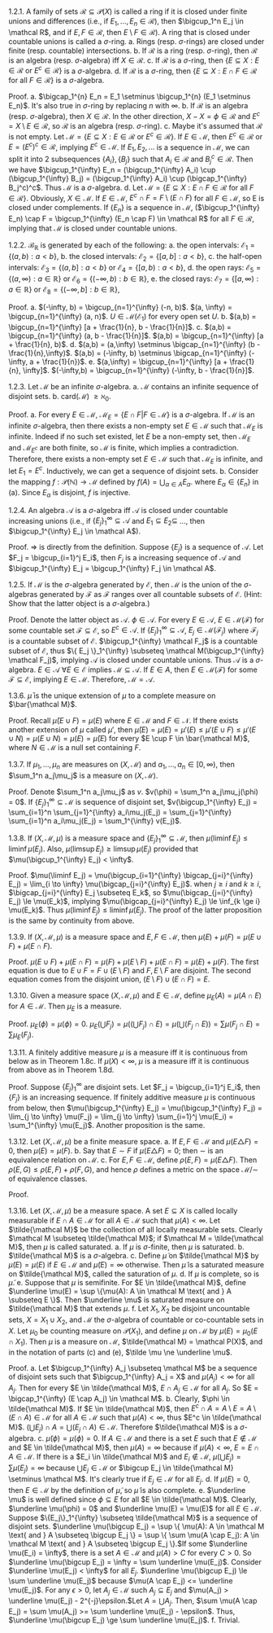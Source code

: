 1.2.1. A family of sets $\mathcal R \subseteq \mathcal P(X)$ is called a ring if it is closed under finite unions and differences (i.e., if $E_1,...,E_n \in \mathcal R$), then $\bigcup_1^n E_j \in \mathcal R$, and if $E,F \in \mathcal R$, then $E \setminus F \in \mathcal R$). A ring that is closed under countable unions is called a $\sigma$-ring.
	a. Rings (resp. $\sigma$-rings) are closed under finite (resp. countable) intersections.
	b. If $\mathcal R$ is a ring (resp. $\sigma$-ring), then $\mathcal R$ is an algebra (resp. $\sigma$-algebra) iff $X \in \mathcal R$.
	c. If $\mathcal R$ is a $\sigma$-ring, then $\{ E \subseteq X : E \in \mathcal R \text{ or } E^c \in \mathcal R \}$ is a $\sigma$-algebra.
	d. If $\mathcal R$ is a $\sigma$-ring, then $\{ E \subseteq X : E \cap F \in \mathcal R \text{ for all } F \in \mathcal R \}$ is a $\sigma$-algebra.

Proof.
a. $\bigcap_1^{n} E_n = E_1 \setminus \bigcup_1^{n} (E_1 \setminus E_n)$. It's also true in $\sigma$-ring by replacing $n$ with $\infty$.
b. If $\mathcal R$ is an algebra (resp. $\sigma$-algebra), then $X \in \mathcal R$. In the other direction, $X - X = \phi \in \mathcal R$ and $E^c = X \setminus E \in \mathcal R$, so $\mathcal R$ is an algebra (resp. $\sigma$-ring).
c. Maybe it's assumed that $\mathcal R$ is not empty. Let $\mathcal M = \{ E \subseteq X : E \in \mathcal R \text{ or } E^c \in \mathcal R \}$.
If $E \in \mathcal M$, then $E^c \in \mathcal R$ or $E = (E^c)^c \in \mathcal R$, implying $E^c \in \mathcal M$. If $E_1,E_2,...$ is a sequence in $\mathcal M$, we can split it into 2 subsequences $\{A_i\}, \{B_j\}$ such that $A_i \in \mathcal R$ and $B_j^c \in \mathcal R$. Then we have $\bigcup_1^{\infty} E_n = (\bigcup_1^{\infty} A_i) \cup (\bigcup_1^{\infty} B_j) = (\bigcup_1^{\infty} A_i) \cup (\bigcap_1^{\infty} B_j^c)^c$. Thus $\mathcal M$ is a $\sigma$-algebra.
d. Let $\mathcal M = \{ E \subseteq X : E \cap F \in \mathcal R \text{ for all } F \in \mathcal R \}$. Obviously, $X \in \mathcal M$. If $E \in \mathcal M$, $E^c \cap F = F \setminus (E \cap F)$ for all $F \in \mathcal M$, so E is closed under complements. If $\{E_n\}$ is a sequence in $\mathcal M$, ($\bigcup_1^{\infty} E_n) \cap F = \bigcup_1^{\infty} (E_n \cap F) \in \mathcal R$ for all $F \in \mathcal R$, implying that $\mathcal M$ is closed under countable unions. 


1.2.2. $\mathcal B_{\mathbb R}$ is generated by each of the following:
	a. the open intervals: $\mathcal E_1 = \{ (a,b):a<b \}$,
	b. the closed intervals: $\mathcal E_2 = \{ [a,b]:a<b \}$,
	c. the half-open intervals: $\mathcal E_3 = \{ (a,b]:a<b \}$ or $\mathcal E_4 = \{ [a,b):a<b \}$,
	d. the open rays: $\mathcal E_5 = \{ (a,\infty):a \in \mathbb R \}$ or $\mathcal E_6 = \{ (-\infty,b):b \in \mathbb R \}$,
	e. the closed rays: $\mathcal E_7 = \{ [a,\infty):a \in \mathbb R \}$ or $\mathcal E_8 = \{ (-\infty,b]:b \in \mathbb R \}$,

Proof. 
a. $(-\infty, b) = \bigcup_{n=1}^{\infty} (-n, b)$. $(a, \infty) = \bigcup_{n=1}^{\infty} (a, n)$. $U \in \mathcal M(\mathcal E_1)$ for every open set $U$.
b. $(a,b) = \bigcup_{n=1}^{\infty} [a + \frac{1}{n}, b - \frac{1}{n}]$.
c. $(a,b) = \bigcup_{n=1}^{\infty} (a, b - \frac{1}{n}]$. $(a,b) = \bigcup_{n=1}^{\infty} [a + \frac{1}{n}, b)$.
d. $(a,b) = (a,\infty) \setminus \bigcap_{n=1}^{\infty} (b - \frac{1}{n},\infty)$. $(a,b) = (-\infty, b) \setminus \bigcap_{n=1}^{\infty} (-\infty, a + \frac{1}{n})$.
e. $(a,\infty) = \bigcup_{n=1}^{\infty} [a + \frac{1}{n}, \infty]$. $(-\infty,b) = \bigcup_{n=1}^{\infty} (-\infty, b - \frac{1}{n}]$.


1.2.3. Let $\mathcal M$ be an infinite $\sigma$-algebra.
	a. $\mathcal M$ contains an infinite sequence of disjoint sets.
	b. card($\mathcal M$) $\ge \aleph_0$.

Proof.
a. For every $E \in \mathcal M$, $\mathcal M_E = \{ E \cap F | F \in \mathcal M \}$ is a $\sigma$-algebra. If $\mathcal M$ is an infinite $\sigma$-algebra, then there exists a non-empty set $E \in \mathcal M$ such that $\mathcal M_E$ is infinite. Indeed if no such set existed, let $E$ be a non-empty set, then $\mathcal M_E$ and $\mathcal M_{E^c}$ are both finite, so $\mathcal M$ is finite, which implies a contradiction. Therefore, there exists a non-empty set $E \in \mathcal M$ such that $\mathcal M_E$ is infinite, and let $E_1 = E^c$. Inductively, we can get a sequence of disjoint sets.
b. Consider the mapping $f: \mathcal P(\mathbb N) \to \mathcal M$ defined by $f(A) = \bigcup_{\alpha \in A} E_\alpha$. where $E_\alpha \in \{E_n\}$ in (a). Since $E_\alpha$ is disjoint, $f$ is injective.


1.2.4. An algebra $\mathcal A$ is a $\sigma$-algebra iff $\mathcal A$ is closed under countable increasing unions (i.e., if $\{E_j\}_{1}^{\infty} \subseteq \mathcal A$ and $E_1 \subseteq E_2 \subseteq$ ..., then $\bigcup_1^{\infty} E_j \in \mathcal A$).

Proof. $\Rightarrow$ is directly from the definition. Suppose $\{E_j\}$ is a sequence of $\mathcal A$. Let $F_j = \bigcup_{i=1}^j E_i$, then $F_j$ is a increasing sequence of $\mathcal A$ and $\bigcup_1^{\infty} E_j = \bigcup_1^{\infty} F_j \in \mathcal A$.


1.2.5. If $\mathcal M$ is the $\sigma$-algebra generated by $\mathcal E$, then $\mathcal M$ is the union of the $\sigma$-algebras generated by $\mathcal F$ as $\mathcal F$ ranges over all countable subsets of $\mathcal E$. (Hint: Show that the latter object is a $\sigma$-algebra.)

Proof. Denote the latter object as $\mathcal A$. $\phi \in \mathcal A$. For every $E \in \mathcal A$, $E \in \mathcal M(\mathcal F)$ for some countable set $\mathcal F \subseteq \mathcal E$, so $E^c \in \mathcal A$. If $\{ E_j \}_1^{\infty} \subseteq \mathcal A$, $E_j \in \mathcal M(\mathcal F_j)$ where $\mathcal F_j$ is a countable subset of $\mathcal E$. $\bigcup_1^{\infty} \mathcal F_j$ is a countable subset of $\mathcal E$, thus $\{ E_j \}_1^{\infty} \subseteq \mathcal M(\bigcup_1^{\infty} \mathcal F_j)$, implying $\mathcal A$ is closed under countable unions. Thus $\mathcal A$ is a $\sigma$-algebra. $E \in \mathcal A \text{ } \forall E \in \mathcal E$ implies $\mathcal M \subseteq \mathcal A.$ If $E \in A$, then $E \in \mathcal M(\mathcal F)$ for some $\mathcal F \subseteq \mathcal E$, implying $E \in \mathcal M$. Therefore, $\mathcal M = \mathcal A$.


1.3.6. $\bar \mu$ is the unique extension of $\mu$ to a complete measure on $\bar{\mathcal M}$.

Proof. Recall $\bar \mu(E \cup F) = \mu(E)$ where $E \in \mathcal M$ and $F \in \mathcal N$. If there exists another extension of $\mu$ called $\mu'$, then $\bar \mu(E) = \mu(E) = \mu'(E) \le \mu'(E \cup F) \le \mu'(E \cup N) = \mu(E \cup N) = \mu(E) = \bar \mu(E)$ for every $E \cup F \in \bar{\mathcal M}$, where $N \in \mathcal M$ is a null set containing $F$.


1.3.7. If $\mu_1,...,\mu_n$ are measures on $(X, \mathcal M)$ and $a_1,...,a_n \in [0, \infty)$, then $\sum_1^n a_j\mu_j$ is a measure on $(X, \mathcal M)$.

Proof. Denote $\sum_1^n a_j\mu_j$ as $v$. $v(\phi) = \sum_1^n a_j\mu_j(\phi) = 0$. If $\{E_j\}_1^{\infty} \subseteq \mathcal M$ is sequence of disjoint set, $v(\bigcup_1^{\infty} E_j) = \sum_{i=1}^n \sum_{j=1}^{\infty} a_i\mu_j(E_j) = \sum_{j=1}^{\infty} \sum_{i=1}^n a_i\mu_j(E_j) = \sum_1^{\infty} v(E_j)$.


1.3.8. If $(X, \mathcal M, \mu)$ is a measure space and $\{ E_j \}_1^{\infty} \subseteq \mathcal M$, then $\mu(\liminf E_j) \le \liminf \mu(E_j)$. Also, $\mu(\limsup E_j) \ge \limsup \mu(E_j)$ provided that $\mu(\bigcup_1^{\infty} E_j) < \infty$.

Proof. $\mu(\liminf E_j) = \mu(\bigcup_{i=1}^{\infty} \bigcap_{j=i}^{\infty} E_j) = \lim_{i \to \infty} \mu(\bigcap_{j=i}^{\infty} E_j)$. when $j \ge i$ and $k \ge i$, $\bigcap_{j=i}^{\infty} E_j \subseteq E_k$, so $\mu(\bigcap_{j=i}^{\infty} E_j) \le \mu(E_k)$, implying $\mu(\bigcap_{j=i}^{\infty} E_j) \le \inf_{k \ge i} \mu(E_k)$. Thus $\mu(\liminf E_j) \le \liminf \mu(E_j)$. The proof of the latter proposition is the same by continuity from above.


1.3.9. If $(X, \mathcal M, \mu)$ is a measure space and $E,F \in \mathcal M$, then $\mu(E) + \mu(F) = \mu(E \cup F) + \mu(E \cap F)$.

Proof. $\mu(E \cup F) + \mu(E \cap F) = \mu(F) + \mu(E \setminus F) + \mu(E \cap F) = \mu(E) + \mu(F)$. The first equation is due to $E \cup F = F \cup (E \setminus F)$ and $F,E \setminus F$ are disjoint. The second equation comes from the disjoint union, $(E \setminus F) \cup (E \cap F) = E$.


1.3.10. Given a measure space $(X,\mathcal M,\mu)$ and $E \in \mathcal M$, define $\mu_E(A) = \mu(A \cap E)$ for $A \in \mathcal M$. Then $\mu_E$ is a measure.

Proof. $\mu_E(\phi) = \mu(\phi) = 0$. $\mu_E(\bigcup F_j) = \mu((\bigcup F_j) \cap E) = \mu(\bigcup (F_j \cap E)) = \sum \mu(F_j \cap E) = \sum \mu_E(F_j)$.


1.3.11. A finitely additive measure $\mu$ is a measure iff it is continuous from below as in Theorem 1.8c. If $\mu(X) < \infty$, $\mu$ is a measure iff it is continuous from above as in Theorem 1.8d.

Proof. Suppose $\{E_j\}_1^{\infty}$ are disjoint sets. Let $F_j = \bigcup_{i=1}^j E_i$, then $\{F_j\}$ is an increasing sequence. If finitely additive measure $\mu$ is continuous from below, then $\mu(\bigcup_1^{\infty} E_j) = \mu(\bigcup_1^{\infty} F_j) = \lim_{j \to \infty} \mu(F_j) = \lim_{j \to \infty} \sum_{i=1}^j \mu(E_i) = \sum_1^{\infty} \mu(E_j)$. Another proposition is the same.


1.3.12. Let $(X,\mathcal M,\mu)$ be a finite measure space.
	a. If $E,F \in \mathcal M$ and $\mu(E \triangle F) = 0$, then $\mu(E) = \mu(F)$.
	b. Say that $E \sim F$ if $\mu(E \triangle F) = 0$; then $\sim$ is an equivalence relation on $\mathcal M$.
	c. For $E,F \in \mathcal M$, define $\rho(E,F) = \mu(E \triangle F)$. Then $\rho(E,G) \le \rho(E,F) + \rho(F,G)$, and hence $\rho$ defines a metric on the space $\mathcal M / \sim$ of equivalence classes.

Proof. 


1.3.16. Let $(X, \mathcal M, \mu)$ be a measure space. A set $E \subseteq X$ is called locally measurable if $E \cap A \in \mathcal M$ for all $A \in \mathcal M$ such that $\mu(A) < \infty$. Let $\tilde{\mathcal M}$ be the collection of all locally measurable sets. Clearly $\mathcal M \subseteq \tilde{\mathcal M}$; if $\mathcal M = \tilde{\mathcal M}$, then $\mu$ is called saturated.
	a. If $\mu$ is $\sigma$-finite, then $\mu$ is saturated.
	b. $\tilde{\mathcal M}$ is a $\sigma$-algebra.
	c. Define $\tilde \mu$ on $\tilde{\mathcal M}$ by $\tilde \mu(E) = \mu(E)$ if $E \in \mathcal M$ and $\tilde \mu(E) = \infty$ otherwise. Then $\tilde \mu$ is a saturated measure on $\tilde{\mathcal M}$, called the saturation of $\mu$.
	d. If $\mu$ is complete, so is $\tilde \mu$.
	e. Suppose that $\mu$ is semifinite. For $E \in \tilde{\mathcal M}$, define $\underline \mu(E) = \sup \{\mu(A): A \in \mathcal M \text{ and } A \subseteq E \}$. Then $\underline \mu$ is saturated measure on $\tilde{\mathcal M}$ that extends $\mu$.
	f. Let $X_1,X_2$ be disjoint uncountable sets, $X = X_1 \cup X_2$, and $\mathcal M$ the $\sigma$-algebra of countable or co-countable sets in $X$. Let $\mu_0$ be counting measure on $\mathcal P(X_1)$, and define $\mu$ on $\mathcal M$ by $\mu(E) = \mu_0(E \cap X_1)$. Then $\mu$ is a measure on $\mathcal M$, $\tilde{\mathcal M} = \mathcal P(X)$, and in the notation of parts (c) and (e), $\tilde \mu \ne \underline \mu$.

Proof.
a. Let $\bigcup_1^{\infty} A_j \subseteq \mathcal M$ be a sequence of disjoint sets such that $\bigcup_1^{\infty} A_j = X$ and $\mu(A_j) < \infty$ for all $A_j$. Then for every $E \in \tilde{\mathcal M}$, $E \cap A_j \in \mathcal M$ for all $A_j$. So $E = \bigcap_1^{\infty} (E \cap A_j) \in \mathcal M$.
b. Clearly, $\phi \in \tilde{\mathcal M}$. If $E \in \tilde{\mathcal M}$, then $E^c \cap A = A \setminus E = A \setminus (E \cap A) \in \mathcal M$ for all $A \in \mathcal M$ such that $\mu(A) < \infty$, thus $E^c \in \tilde{\mathcal M}$. $(\bigcup E_j) \cap A = \bigcup (E_j \cap A) \in \mathcal M$.  Therefore $\tilde{\mathcal M}$ is a $\sigma$-algebra.
c. $\tilde \mu(\phi) = \mu(\phi) = 0$. If $A \in \mathcal M$ and there is a set $E$ such that $E \notin \mathcal M$ and $E \in \tilde{\mathcal M}$, then $\mu(A) = \infty$ because if $\mu(A) < \infty$, $E = E \cap A \in \mathcal M$. If there is a $E_i \in \tilde{\mathcal M}$ and $E_i \notin \mathcal M$, $\mu(\bigcup E_j) = \sum \mu(E_j) = \infty$ because $\bigcup E_j \in \mathcal M$ or $\bigcup E_j \in \tilde{\mathcal M} \setminus \mathcal M$. It's clearly true if $E_j \in \mathcal M$ for all $E_j$.
d. If $\mu(E) = 0$, then $E \in \mathcal M$ by the definition of $\tilde \mu$, so $\tilde \mu$ is also complete.
e. $\underline \mu$ is well defined since $\phi \subseteq E$ for all $E \in \tilde{\mathcal M}$. Clearly, $\underline \mu(\phi) = 0$ and $\underline \mu(E) = \mu(E)$ for all $E \in \mathcal M$. Suppose $\{E_j\}_1^{\infty} \subseteq \tilde{\mathcal M}$ is a sequence of disjoint sets. $\underline \mu(\bigcup E_j) = \sup \{ \mu(A): A \in \mathcal M \text{ and } A \subseteq \bigcup E_j \} = \sup \{ \sum \mu(A \cap E_j): A \in \mathcal M \text{ and } A \subseteq \bigcup E_j \}.$If some $\underline \mu(E_i) = \infty$, there is a set $A \in \mathcal M$ and $\mu(A) > C$ for every $C > 0$. So $\underline \mu(\bigcup E_j) = \infty = \sum \underline \mu(E_j)$. Consider $\underline \mu(E_j) < \infty$ for all $E_j$. $\underline \mu(\bigcup E_j) \le \sum \underline \mu(E_j)$ because $\mu(A \cap E_j) <= \underline \mu(E_j)$. For any $\epsilon > 0$, let $A_j \in \mathcal M$ such $A_j \subseteq E_j$ and $\mu(A_j) > \underline \mu(E_j) - 2^{-j}\epsilon.$Let $A = \bigcup A_j$. Then, $\sum \mu(A \cap E_j) = \sum \mu(A_j) >= \sum \underline \mu(E_j) - \epsilon$. Thus, $\underline \mu(\bigcup E_j) \ge \sum \underline \mu(E_j)$.
f. Trivial.


